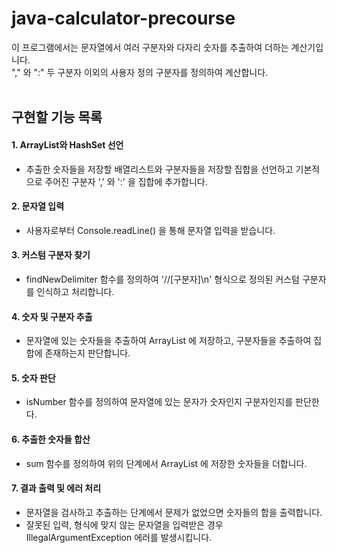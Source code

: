 # java-calculator-precourse
이 프로그램에서는 문자열에서 여러 구분자와 다자리 숫자를 추출하여 더하는 계산기입니다.  
"," 와 ":" 두 구분자 이외의 사용자 정의 구분자를 정의하여 계산합니다.
<br><br>

## 구현할 기능 목록

#### 1. **ArrayList와 HashSet 선언**  
    
- 추출한 숫자들을 저장할 배열리스트와 구분자들을 저장할 집합을 선언하고 기본적으로 주어진 구분자 ',' 와 ':' 을 집합에 추가합니다.

#### 2. **문자열 입력**
    
- 사용자로부터 Console.readLine() 을 통해 문자열 입력을 받습니다.

#### 3. **커스텀 구분자 찾기**  
  
- findNewDelimiter 함수를 정의하여 '//[구분자]\n' 형식으로 정의된 커스텀 구분자를 인식하고 처리합니다.

#### 4. **숫자 및 구분자 추출**  
  
- 문자열에 있는 숫자들을 추출하여 ArrayList 에 저장하고, 구분자들을 추출하여 집합에 존재하는지 판단합니다.

#### 5. **숫자 판단**  
  
- isNumber 함수를 정의하여 문자열에 있는 문자가 숫자인지 구분자인지를 판단한다.

#### 6. **추출한 숫자들 합산**  
  
- sum 함수를 정의하여 위의 단계에서 ArrayList 에 저장한 숫자들을 더합니다.

#### 7. **결과 출력 및 에러 처리**  
  
- 문자열을 검사하고 추출하는 단계에서 문제가 없었으면 숫자들의 합을 출력합니다. 
- 잘못된 입력, 형식에 맞지 않는 문자열을 입력받은 경우 IllegalArgumentException 에러를 발생시킵니다.


